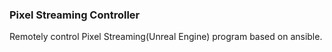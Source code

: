 ### Pixel Streaming Controller
Remotely control Pixel Streaming(Unreal Engine) program based on ansible.
